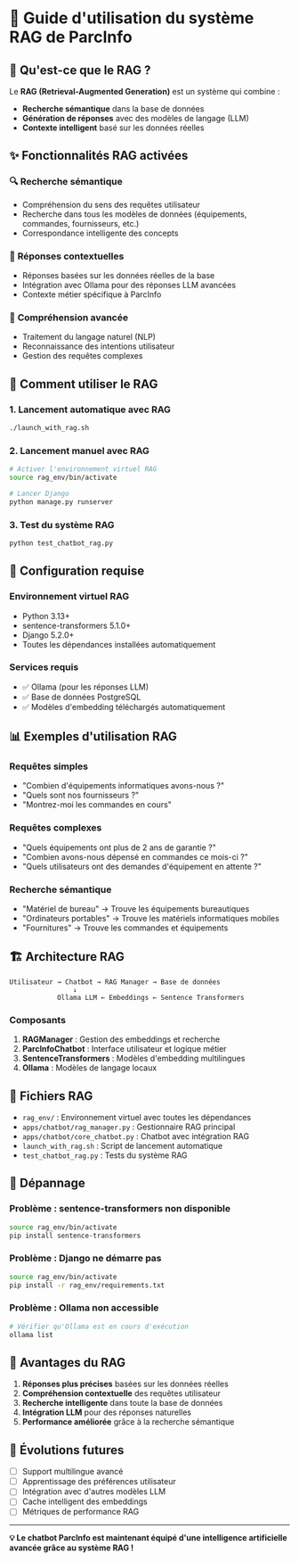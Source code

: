 # 🚀 Guide d'utilisation du système RAG de ParcInfo

## 🎯 **Qu'est-ce que le RAG ?**

Le **RAG (Retrieval-Augmented Generation)** est un système qui combine :
- **Recherche sémantique** dans la base de données
- **Génération de réponses** avec des modèles de langage (LLM)
- **Contexte intelligent** basé sur les données réelles

## ✨ **Fonctionnalités RAG activées**

### 🔍 **Recherche sémantique**
- Compréhension du sens des requêtes utilisateur
- Recherche dans tous les modèles de données (équipements, commandes, fournisseurs, etc.)
- Correspondance intelligente des concepts

### 🤖 **Réponses contextuelles**
- Réponses basées sur les données réelles de la base
- Intégration avec Ollama pour des réponses LLM avancées
- Contexte métier spécifique à ParcInfo

### 🧠 **Compréhension avancée**
- Traitement du langage naturel (NLP)
- Reconnaissance des intentions utilisateur
- Gestion des requêtes complexes

## 🚀 **Comment utiliser le RAG**

### **1. Lancement automatique avec RAG**
```bash
./launch_with_rag.sh
```

### **2. Lancement manuel avec RAG**
```bash
# Activer l'environnement virtuel RAG
source rag_env/bin/activate

# Lancer Django
python manage.py runserver
```

### **3. Test du système RAG**
```bash
python test_chatbot_rag.py
```

## 🔧 **Configuration requise**

### **Environnement virtuel RAG**
- Python 3.13+
- sentence-transformers 5.1.0+
- Django 5.2.0+
- Toutes les dépendances installées automatiquement

### **Services requis**
- ✅ Ollama (pour les réponses LLM)
- ✅ Base de données PostgreSQL
- ✅ Modèles d'embedding téléchargés automatiquement

## 📊 **Exemples d'utilisation RAG**

### **Requêtes simples**
- "Combien d'équipements informatiques avons-nous ?"
- "Quels sont nos fournisseurs ?"
- "Montrez-moi les commandes en cours"

### **Requêtes complexes**
- "Quels équipements ont plus de 2 ans de garantie ?"
- "Combien avons-nous dépensé en commandes ce mois-ci ?"
- "Quels utilisateurs ont des demandes d'équipement en attente ?"

### **Recherche sémantique**
- "Matériel de bureau" → Trouve les équipements bureautiques
- "Ordinateurs portables" → Trouve les matériels informatiques mobiles
- "Fournitures" → Trouve les commandes et équipements

## 🏗️ **Architecture RAG**

```
Utilisateur → Chatbot → RAG Manager → Base de données
                ↓
            Ollama LLM ← Embeddings ← Sentence Transformers
```

### **Composants**
1. **RAGManager** : Gestion des embeddings et recherche
2. **ParcInfoChatbot** : Interface utilisateur et logique métier
3. **SentenceTransformers** : Modèles d'embedding multilingues
4. **Ollama** : Modèles de langage locaux

## 📁 **Fichiers RAG**

- `rag_env/` : Environnement virtuel avec toutes les dépendances
- `apps/chatbot/rag_manager.py` : Gestionnaire RAG principal
- `apps/chatbot/core_chatbot.py` : Chatbot avec intégration RAG
- `launch_with_rag.sh` : Script de lancement automatique
- `test_chatbot_rag.py` : Tests du système RAG

## 🚨 **Dépannage**

### **Problème : sentence-transformers non disponible**
```bash
source rag_env/bin/activate
pip install sentence-transformers
```

### **Problème : Django ne démarre pas**
```bash
source rag_env/bin/activate
pip install -r rag_env/requirements.txt
```

### **Problème : Ollama non accessible**
```bash
# Vérifier qu'Ollama est en cours d'exécution
ollama list
```

## 🎉 **Avantages du RAG**

1. **Réponses plus précises** basées sur les données réelles
2. **Compréhension contextuelle** des requêtes utilisateur
3. **Recherche intelligente** dans toute la base de données
4. **Intégration LLM** pour des réponses naturelles
5. **Performance améliorée** grâce à la recherche sémantique

## 🔮 **Évolutions futures**

- [ ] Support multilingue avancé
- [ ] Apprentissage des préférences utilisateur
- [ ] Intégration avec d'autres modèles LLM
- [ ] Cache intelligent des embeddings
- [ ] Métriques de performance RAG

---

**💡 Le chatbot ParcInfo est maintenant équipé d'une intelligence artificielle avancée grâce au système RAG !**
